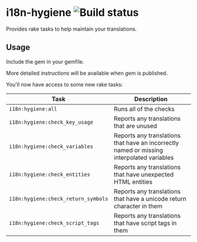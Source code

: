 # i18n-hygiene ![Build status](https://badge.buildkite.com/a5ef737a5ec11d5a6fd1df872d1639c8c3af05a782c4825b01.svg?branch=master)

Provides rake tasks to help maintain your translations.

## Usage

Include the gem in your gemfile.

More detailed instructions will be available when gem is published.

You'll now have access to some new rake tasks:

| Task | Description |
|---|---|
| `i18n:hygiene:all` | Runs all of the checks |
| `i18n:hygiene:check_key_usage` | Reports any translations that are unused |
| `i18n:hygiene:check_variables` | Reports any translations that have an incorrectly named or missing interpolated variables |
| `i18n:hygiene:check_entities` | Reports any translations that have unexpected HTML entities |
| `i18n:hygiene:check_return_symbols` | Reports any translations that have a unicode return character in them |
| `i18n:hygiene:check_script_tags` | Reports any translations that have script tags in them |
